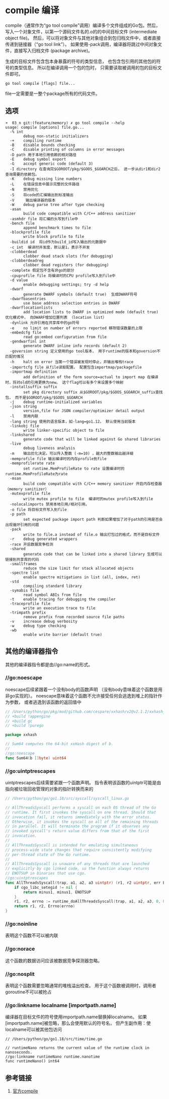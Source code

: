 # compile 编译 

compile（通常作为“go tool compile”调用）编译多个文件组成的Go包。然后，写入一个对象文件，以第一个源码文件名的.o的的中间目标文件 (intermediate object file)。
然后，可以将对象文件与其他对象组合到包归档文件中，或者直接传递到链接器（“go tool link”）。 如果使用-pack调用，编译器将跳过中间对象文件，直接写入归档文件 (package archive)。

生成的目标文件包含包本身暴露的符号的类型信息， 也包含包引用的其他包的符号的类型信息。 所以在编译调用一个包的包时， 只需要读取被调用的包的目标文件即可。

```shell
go tool compile [flags] file...

```
file一定需要是一整个package所有的代码文件。
## 选项

```shell
➜  03_n git:(feature/memory) ✗ go tool compile --help    
usage: compile [options] file.go...
  -% int
        debug non-static initializers
  -+    compiling runtime
  -B    disable bounds checking
  -C    disable printing of columns in error messages
  -D path 用于本地引用依赖的相对路径
  -E    debug symbol export
  -G    accept generic code (default 3)
  -I directory 在查询完$GOROOT/pkg/$GOOS_$GOARCH之后， 进一步从dir1和dir2查询需要的依赖包。
  -K    debug missing line numbers
  -L    在错误信息中展示完整的文件路径
  -N    禁用优化
  -S    将code的汇编输出到标准输出
  -V     输出编译器的版本
  -W    debug parse tree after type checking
  -asan
        build code compatible with C/C++ address sanitizer
  -asmhdr file 将汇编的头写到file中
  -bench file
        append benchmark times to file
  -blockprofile file
        write block profile to file
  -buildid id  将id作为build_id写入输出的元数据中
  -c int  编译时并发度，默认是1，表示不并发
  -clobberdead
        clobber dead stack slots (for debugging)
  -clobberdeadreg
        clobber dead registers (for debugging)
  -complete 假定包不含有非go的部分
  -cpuprofile file 将编译时的CPU profile写入到file中
  -d value
        enable debugging settings; try -d help
  -dwarf
        generate DWARF symbols (default true)  生成DWARF符号
  -dwarfbasentries
        use base address selection entries in DWARF
  -dwarflocationlists
        add location lists to DWARF in optimized mode (default true) 优化模式中， 向DWARF增加位置列表 （location list）
  -dynlink 允许引用在共享库中的go符号
  -e    no limit on number of errors reported 移除错误数量的上限
  -embedcfg file
        read go:embed configuration from file
  -gendwarfinl int
        generate DWARF inline info records (default 2)
  -goversion string 定义使用的go tool版本， 用于runtime的版本和goversion不匹配的情况
  -h    halt on error 当第一个错误被发现时停止，并输出堆栈trace
  -importcfg file 从file读取配置。 配置包含importmap/packagefile
  -importmap definition
        add definition of the form source=actual to import map 在编译时，将对old的引用更换为new。 这个flag可以有多个来设置多个映射
  -installsuffix suffix
        set pkg directory suffix 从$GOROOT/pkg/$GOOS_$GOARCH_suffix查找包， 而不是$GOROOT/pkg/$GOOS_$GOARCH
  -j    debug runtime-initialized variables
  -json string
        version,file for JSON compiler/optimizer detail output
  -l    禁用内联
  -lang string 使用的语言版本，如-lang=go1.12， 默认使用当前版本
  -linkobj file
        write linker-specific object to file
  -linkshared
        generate code that will be linked against Go shared libraries
  -live
        debug liveness analysis
  -m    输出优化决定。可以传入整数 (-m=10) ，越大的整数输出越详细
  -memprofile file 输出编译时的内存profile到file
  -memprofilerate rate
        set runtime.MemProfileRate to rate 设置编译时的runtime.MemProfileRate为rate
  -msan
        build code compatible with C/C++ memory sanitizer 开启内存检查器 （memory sanitizer）
  -mutexprofile file
        write mutex profile to file  编译时的mutex profile写入到file
  -nolocalimports 禁用本地引用/相对引用。
  -o file 将目标文件写入到file
  -p path
        set expected package import path 判断如果增加了对于path的引用是否会出现循环引用的问题
  -pack
        write to file.a instead of file.o 输出打包过的格式，而不是目标文件
  -r    debug generated wrappers
  -race 开启数据竞争检测
  -shared
        generate code that can be linked into a shared library 生成可以链接到共享库的代码
  -smallframes
        reduce the size limit for stack allocated objects
  -spectre list
        enable spectre mitigations in list (all, index, ret)
  -std
        compiling standard library
  -symabis file
        read symbol ABIs from file
  -t    enable tracing for debugging the compiler
  -traceprofile file
        write an execution trace to file
  -trimpath prefix
        remove prefix from recorded source file paths
  -v    increase debug verbosity
  -w    debug type checking
  -wb
        enable write barrier (default true)

```

## 其他的编译器指令

其他的编译器指令都是由//go:name的形式。


### //go:noescape

noescape后续紧跟着一个没有body的函数声明 （没有body意味着这个函数是用非go实现的）。 noescape意味着这个函数不允许接受任何会逃逸到堆上的指针作为参数， 或者逃逸到该函数的返回值中
```go
// /Users/python/go/pkg/mod/github.com/cespare/xxhash/v2@v2.1.2/xxhash_amd64.go
// +build !appengine
// +build gc
// +build !purego

package xxhash

// Sum64 computes the 64-bit xxHash digest of b.
//
//go:noescape
func Sum64(b []byte) uint64
```

### //go:uintptrescapes
uintptrescapes后续需要紧跟一个函数声明。 指令表明该函数的uintptr可能是由指向被垃圾回收管理的对象的指针转换而来的


```go
// /Users/python/go/go1.18/src/syscall/syscall_linux.go

// AllThreadsSyscall performs a syscall on each OS thread of the Go
// runtime. It first invokes the syscall on one thread. Should that
// invocation fail, it returns immediately with the error status.
// Otherwise, it invokes the syscall on all of the remaining threads
// in parallel. It will terminate the program if it observes any
// invoked syscall's return value differs from that of the first
// invocation.
//
// AllThreadsSyscall is intended for emulating simultaneous
// process-wide state changes that require consistently modifying
// per-thread state of the Go runtime.
//
// AllThreadsSyscall is unaware of any threads that are launched
// explicitly by cgo linked code, so the function always returns
// ENOTSUP in binaries that use cgo.
//go:uintptrescapes
func AllThreadsSyscall(trap, a1, a2, a3 uintptr) (r1, r2 uintptr, err Errno) {
	if cgo_libc_setegid != nil {
		return minus1, minus1, ENOTSUP
	}
	r1, r2, errno := runtime_doAllThreadsSyscall(trap, a1, a2, a3, 0, 0, 0)
	return r1, r2, Errno(errno)
}
```

### //go:noinline
表明这个函数不可以被内联

### //go:norace

这个函数的数据访问应该被数据竞争探测器忽略。

### //go:nosplit
表明这个函数需要忽略通常的堆栈溢出检查。 用于这个函数被调用时，调用者goroutine不可以被抢占

### //go:linkname localname [importpath.name]
编译器在目标文件的符号使用importpath.name替换掉localname。 如果[importpath.name]被忽略，那么会使用默认的符号名， 但产生副作用：使localname可以被其他包访问

```shell
// /Users/python/go/go1.18/src/time/time.go

// runtimeNano returns the current value of the runtime clock in nanoseconds.
//go:linkname runtimeNano runtime.nanotime
func runtimeNano() int64
```


## 参考链接

1. [官方compile](https://pkg.go.dev/cmd/compile#hdr-Command_Line)